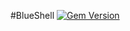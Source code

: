 #BlueShell [![Gem Version](https://badge.fury.io/rb/blue-shell.png)](http://badge.fury.io/rb/blue-shell)
